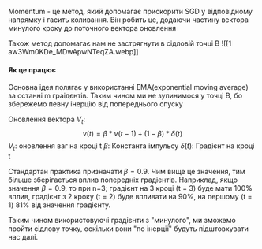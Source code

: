 Momentum - це метод, який допомагає прискорити SGD у
відповідному напрямку і гасить коливання. Він робить це, додаючи частину
вектора минулого кроку до поточного вектора оновлення

Також метод допомагає нам не застрягнути в сідловій точці B
![[1 aw3Wm0KDe_MDwApwNTeqZA.webp]]

#### Як це працює
Основна ідея полягає у використанні EMA(exponential moving average) за останні m граідєнтів. Таким чином ми не зупинимося у точці B, бо збережемо певну інерцію від попереднього спуску

Оновлення вектора $V_t$: $$v(t) = \beta * v(t - 1) + (1 - \beta) * \delta(t)$$
$V_t$: оновлення ваг на кроці t
 $\beta:$ Константа імпульсу
$\delta(t):$ Градієнт на кроці t

Стандартан практика призначати $\beta = 0.9$. Чим вище це значення, тим більше зберігається вплив попередніх градієнтів. Наприклад, якщо значення $\beta = 0.9$, то при n=3; градієнт на 3 кроці (t = 3) буде мати 100% вплив, градієнт з 2 кроку (t = 2) буде впливати на 90%, на першому (t = 1) 81% від значення градієнту. 

Таким чином використовуючі градієнти з "минулого", ми зможемо пройти сідлову точку, оскільки вони "по інерції" будуть підштовхувати нас далі.

